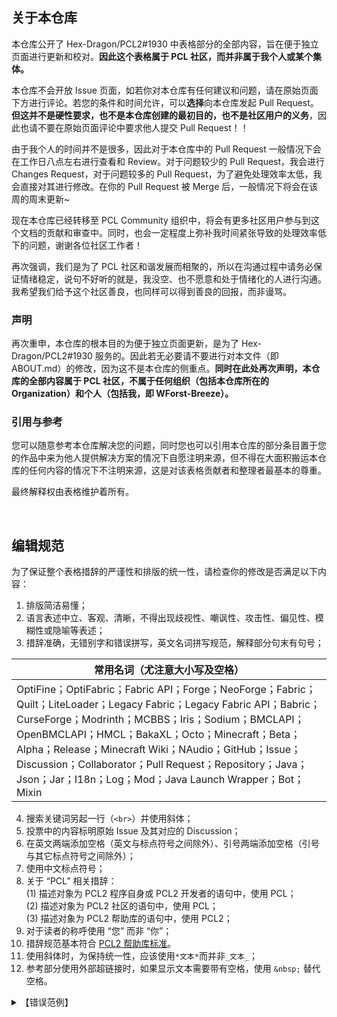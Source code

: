 ## 关于本仓库

本仓库公开了 Hex-Dragon/PCL2#1930 中表格部分的全部内容，旨在便于独立页面进行更新和校对。**因此这个表格属于 PCL 社区，而并非属于我个人或某个集体。**

本仓库不会开放 Issue 页面，如若你对本仓库有任何建议和问题，请在原始页面下方进行评论。若您的条件和时间允许，可以**选择**向本仓库发起 Pull Request。**但这并不是硬性要求，也不是本仓库创建的最初目的，也不是社区用户的义务**，因此也请不要在原始页面评论中要求他人提交 Pull Request！！

由于我个人的时间并不是很多，因此对于本仓库中的 Pull Request 一般情况下会在工作日八点左右进行查看和 Review。对于问题较少的 Pull Request，我会进行 Changes Request，对于问题较多的 Pull Request，为了避免处理效率太低，我会直接对其进行修改。在你的 Pull Request 被 Merge 后，一般情况下将会在该周的周末更新~

现在本仓库已经转移至 PCL Community 组织中，将会有更多社区用户参与到这个文档的贡献和审查中。同时，也会一定程度上弥补我时间紧张导致的处理效率低下的问题，谢谢各位社区工作者！

再次强调，我们是为了 PCL 社区和谐发展而相聚的，所以在沟通过程中请务必保证情绪稳定，说句不好听的就是，我没空、也不愿意和处于情绪化的人进行沟通。我希望我们给予这个社区善良，也同样可以得到善良的回报，而非谩骂。

### 声明

再次重申，本仓库的根本目的为便于独立页面更新，是为了 Hex-Dragon/PCL2#1930 服务的。因此若无必要请不要进行对本文件（即 ABOUT.md）的修改，因为这不是本仓库的侧重点。**同时在此处再次声明，本仓库的全部内容属于 PCL 社区，不属于任何组织（包括本仓库所在的 Organization）和个人（包括我，即 WForst-Breeze）。**

### 引用与参考

您可以随意参考本仓库解决您的问题，同时您也可以引用本仓库的部分条目置于您的作品中来为他人提供解决方案的情况下自愿注明来源，但不得在大面积搬运本仓库的任何内容的情况下不注明来源，这是对该表格贡献者和整理者最基本的尊重。

最终解释权由表格维护着所有。

<br>

## 编辑规范

为了保证整个表格措辞的严谨性和排版的统一性，请检查你的修改是否满足以下内容：
1. 排版简洁易懂；
2. 语言表述中立、客观、清晰，不得出现歧视性、嘲讽性、攻击性、偏见性、模糊性或隐喻等表述；
3. 措辞准确，无错别字和错误拼写，英文名词拼写规范，解释部分句末有句号；

| 常用名词（尤注意大小写及空格） |
|--|
| OptiFine；OptiFabric；Fabric API；Forge；NeoForge；Fabric；Quilt；LiteLoader；Legacy Fabric；Legacy Fabric API；Babric；CurseForge；Modrinth；MCBBS；Iris；Sodium；BMCLAPI；OpenBMCLAPI；HMCL；BakaXL；Octo；Minecraft；Beta；Alpha；Release；Minecraft Wiki；NAudio；GitHub；Issue；Discussion；Collaborator；Pull Request；Repository；Java；Json；Jar；I18n；Log；Mod；Java Launch Wrapper；Bot；Mixin |

4. 搜索关键词另起一行（`<br>`）并使用斜体；
5. 投票中的内容标明原始 Issue 及其对应的 Discussion；
6. 在英文两端添加空格（英文与标点符号之间除外）、引号两端添加空格（引号与其它标点符号之间除外）；
7. 使用中文标点符号；
8. 关于 “PCL” 相关措辞：  
(1) 描述对象为 PCL2 程序自身或 PCL2 开发者的语句中，使用 PCL；  
(2) 描述对象为 PCL2 社区的语句中，使用 PCL；  
(3) 描述对象为 PCL2 帮助库的语句中，使用 PCL2；  
9. 对于读者的称呼使用 “您” 而非 “你”；
10. 措辞规范基本符合 [PCL2 帮助库标准](https://github.com/LTCatt/PCL2Help/blob/master/%E5%B8%AE%E5%8A%A9/%E6%8F%90%E4%BA%A4%E5%B8%AE%E5%8A%A9%20-%20%E7%BC%96%E5%86%99%E8%A7%84%E8%8C%83.xaml#L35)。
11. 使用斜体时，为保持统一性，应该使用`*文本*`而并非`_文本_`；
12. 参考部分使用外部超链接时，如果显示文本需要带有空格，使用 `&nbsp;` 替代空格。

<details>
<summary>【错误范例】</summary>

- ❌ 要是还是登陆不上去，那你就去用***七根木棍***吧，***要是这都不会，建议你还是别玩了***。
  - *语言表述极不客观，且使用了易使得不知情读者困惑的比喻，并在最后使用了极具攻击性的表述，态度恶劣。*
- ❌ 支持下载***Corseforge***上的地图，语言问题不会制作
  - *拼写错误且大小写不规范；句末未添加句号；英文两端未添加空。*
- ❌ ***PCL2***的底层界面框架 ***(WPF)*** 无法跨系统，要兼容其他系统无异于完全重做，不会制作。
  - *此处描述对象为 PCL2 程序自身，应使用 PCL；括号使用了英文括号。*
- ❌ 加群请在爱发电回复“加群”，更新密钥在爱发电获取请回复 “‘更新’ +识别码” 。
  - *首个引号左侧未添加空格，另一个引号错误地在其与句号的连接处添加了空格。*

</details>

